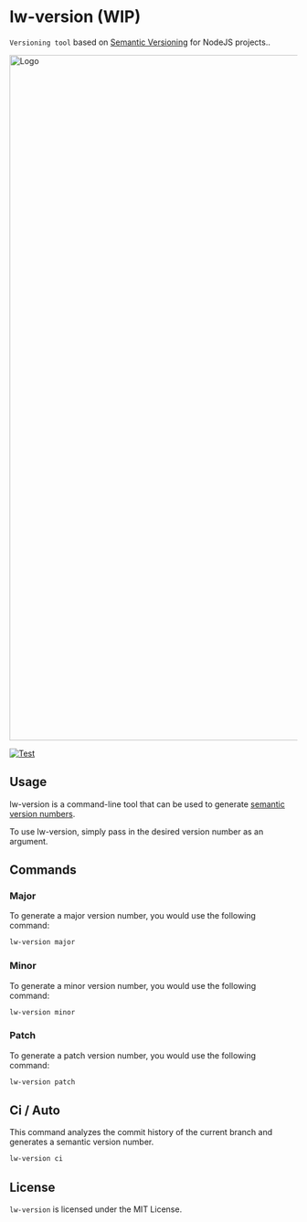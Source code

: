 # lw-version (WIP)

`Versioning tool` based on [Semantic Versioning](https://semver.org) for NodeJS projects..

<img src="images/logo.webp" width="1200"  alt="Logo">

[![Test](https://github.com/kettei-sproutty/lw-version/actions/workflows/test.yml/badge.svg)](https://github.com/kettei-sproutty/lw-version/actions/workflows/test.yml)

## Usage

lw-version is a command-line tool that can be used to generate [semantic version numbers](https://semver.org/#summary).

To use lw-version, simply pass in the desired version number as an argument.

## Commands

### Major
To generate a major version number, you would use the following command:

```bash
lw-version major
```

### Minor
To generate a minor version number, you would use the following command:

```bash
lw-version minor
```

### Patch
To generate a patch version number, you would use the following command:

```bash
lw-version patch
```

## Ci / Auto
This command analyzes the commit history of the current branch and generates a semantic version number.

```bash
lw-version ci
```

## License

`lw-version` is licensed under the MIT License.
